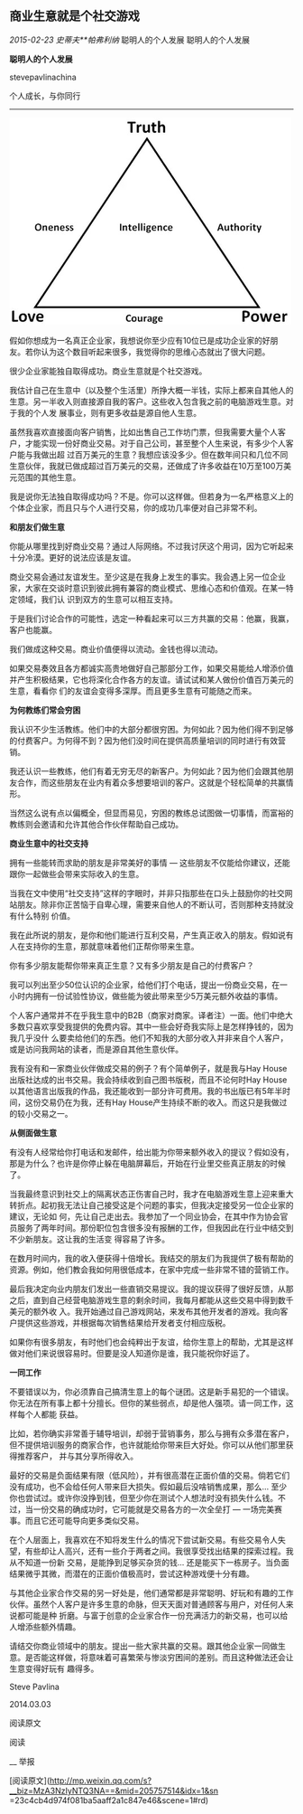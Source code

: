 ##  商业生意就是个社交游戏

_2015-02-23_ _史蒂夫**帕弗利纳_ 聪明人的个人发展 聪明人的个人发展

**聪明人的个人发展**

stevepavlinachina

个人成长，与你同行

__ __

![](_resources/商业生意就是个社交游戏image0.jpg)

  

假如你想成为一名真正企业家，我想说你至少应有10位已是成功企业家的好朋友。若你认为这个数目听起来很多，我觉得你的思维心态就出了很大问题。

  

很少企业家能独自取得成功。商业生意就是个社交游戏。

  

我估计自己在生意中（以及整个生活里）所挣大概一半钱，实际上都来自其他人的生意。另一半收入则直接源自我的客户。这些收入包含我之前的电脑游戏生意。对于我的个人发
展事业，则有更多收益是源自他人生意。

  

虽然我喜欢直接面向客户销售，比如出售自己工作坊门票，但我需要大量个人客户，才能实现一份好商业交易。对于自己公司，甚至整个人生来说，有多少个人客户能与我做出超
过百万美元的生意？我想应该没多少。但在数年间只和几位不同生意伙伴，我就已做成超过百万美元的交易，还做成了许多收益在10万至100万美元范围的其他生意。

  

我是说你无法独自取得成功吗？不是。你可以这样做。但若身为一名严格意义上的个体企业家，而且只与个人进行交易，你的成功几率便对自己非常不利。

  

  

**和朋友们做生意**

  

你能从哪里找到好商业交易？通过人际网络。不过我讨厌这个用词，因为它听起来十分冷漠。更好的说法应该是友谊。

  

商业交易会通过友谊发生。至少这是在我身上发生的事实。我会遇上另一位企业家，大家在交谈时意识到彼此拥有兼容的商业模式、思维心态和价值观。在某一特定领域，我们认
识到双方的生意可以相互支持。

  

于是我们讨论合作的可能性，选定一种看起来可以三方共赢的交易：他赢，我赢，客户也能赢。

  

我们做成这种交易。商业价值便得以流动。金钱也得以流动。

  

如果交易奏效且各方都诚实高贵地做好自己那部分工作，如果交易能给人增添价值并产生积极结果，它也将深化合作各方的友谊。请试试和某人做份价值百万美元的生意，看看你
们的友谊会变得多深厚。而且更多生意有可能随之而来。

  

  

**为何教练们常会穷困**

  

我认识不少生活教练。他们中的大部分都很穷困。为何如此？因为他们得不到足够的付费客户。为何得不到？因为他们没时间在提供高质量培训的同时进行有效营销。

  

我还认识一些教练，他们有着无穷无尽的新客户。为何如此？因为他们会跟其他朋友合作，而这些朋友在业内有着众多想要培训的客户。这就是个轻松简单的共赢情形。

  

当然这么说有点以偏概全，但显而易见，穷困的教练总试图做一切事情，而富裕的教练则会邀请和允许其他合作伙伴帮助自己成功。

  

  

**商业生意中的社交支持**

  

拥有一些能转而求助的朋友是非常美好的事情 — 这些朋友不仅能给你建议，还能跟你一起做些会带来实际收入的生意。

  

当我在文中使用“社交支持”这样的字眼时，并非只指那些在口头上鼓励你的社交网站朋友。除非你正苦恼于自卑心理，需要来自他人的不断认可，否则那种支持就没有什么特别
价值。

  

我在此所说的朋友，是你和他们能进行互利交易，产生真正收入的朋友。假如说有人在支持你的生意，那就意味着他们正帮你带来生意。

  

你有多少朋友能帮你带来真正生意？又有多少朋友是自己的付费客户？

  

我可以列出至少50位认识的企业家，给他们打个电话，提出一份商业交易，在一小时内拥有一份试验性协议，做些能为彼此带来至少5万美元额外收益的事情。

  

个人客户通常并不在乎我生意中的B2B（商家对商家。译者注）一面。他们中绝大多数只喜欢享受我提供的免费内容。其中一些会好奇我实际上是怎样挣钱的，因为我几乎没什
么要卖给他们的东西。他们不知我的大部分收入并非来自个人客户，或是访问我网站的读者，而是源自其他生意伙伴。

  

我有没有和一家商业伙伴做成交易的例子？有个简单例子，就是我与Hay House出版社达成的出书交易。我会持续收到自己图书版税，而且不论何时Hay
House以其他语言出版我的作品，我还能收到一部分许可费用。我的书出版已有5年半时间，这份交易仍在为我，还有Hay
House产生持续不断的收入。而这只是我做过的较小交易之一。

  

  

**从侧面做生意**

  

有没有人经常给你打电话和发邮件，给出能为你带来额外收入的提议？假如没有，那是为什么？也许是你停止躲在电脑屏幕后，开始在行业里交些真正朋友的时候了。

  

当我最终意识到社交上的隔离状态正伤害自己时，我才在电脑游戏生意上迎来重大转折点。起初我无法让自己接受这是个问题的事实，但我决定接受另一位企业家的建议，无论如
何，先让自己走出去。我参加了一个同业协会，在其中作为协会官员服务了两年时间。那份职位包含很多没有报酬的工作，但我因此在行业中结交到不少新朋友。这让我的生活变
得容易了许多。

  

在数月时间内，我的收入便获得十倍增长。我结交的朋友们为我提供了极有帮助的资源。例如，他们教会我如何用很低成本，在家中完成一些非常不错的营销工作。

  

最后我决定向业内朋友们发出一些直销交易提议。我的提议获得了很好反馈，从那之后，直到自己经营电脑游戏生意的剩余时间，我每月都能从这些交易中得到数千美元的额外收
入。我开始通过自己游戏网站，来发布其他开发者的游戏。我向客户提供这些游戏，并根据每次销售结果给开发者支付相应版税。

  

如果你有很多朋友，有时他们也会纯粹出于友谊，给你生意上的帮助，尤其是这样做对他们来说很容易时。但要是没人知道你是谁，我只能祝你好运了。

  

  

**一同工作**

  

不要错误以为，你必须靠自己搞清生意上的每个谜团。这是新手易犯的一个错误。你无法在所有事上都十分擅长。但你的某些弱点，却是他人强项。请一同工作，这样每个人都能
获益。

  

比如，若你确实非常善于辅导培训，却弱于营销事务，那么与拥有众多潜在客户，但不提供培训服务的商家合作，也许就能给你带来巨大好处。你可以从他们那里获得推荐客户，
并与其分享所得收入。

  

最好的交易是负面结果有限（低风险），并有很高潜在正面价值的交易。倘若它们没有成功，也不会给任何人带来巨大损失。假如最后没啥销售成果，那么…
至少你也尝试过。或许你没挣到钱，但至少你在测试个人想法时没有损失什么钱。不过，当一份交易的确成功时，它可能就是交易各方的一次全垒打 —
一场完美赛事。而且它还可能导向更多类似交易。

  

在个人层面上，我喜欢在不知将发生什么的情况下尝试新交易。有些交易令人失望，有些却让人高兴，还有一些介于两者之间。我很享受找出结果的探索过程。我从不知道一份新
交易，是能挣到足够买杂货的钱... 还是能买下一栋房子。当负面结果微乎其微，而潜在的正面价值极高时，尝试这种游戏便十分有趣。

  

与其他企业家合作交易的另一好处是，他们通常都是非常聪明、好玩和有趣的工作伙伴。虽然个人客户是许多生意的命脉，但天天面对普通顾客与用户，对任何人来说都可能是种
折磨。与富于创意的企业家合作一份充满活力的新交易，也可以给人增添些额外情趣。

  

请结交你商业领域中的朋友。提出一些大家共赢的交易。跟其他企业家一同做生意。是否能这样做，将意味着可喜繁荣与惨淡穷困间的差别。而且这种做法还会让生意变得好玩有
趣得多。

  

  

Steve Pavlina

2014.03.03

  

  

阅读原文

阅读

__ 举报

[阅读原文](http://mp.weixin.qq.com/s?__biz=MzA3NzIyNTQ3NA==&mid=205757514&idx=1&sn
=23c4cb4d974f081ba5aaff2a1c847e46&scene=1#rd)

